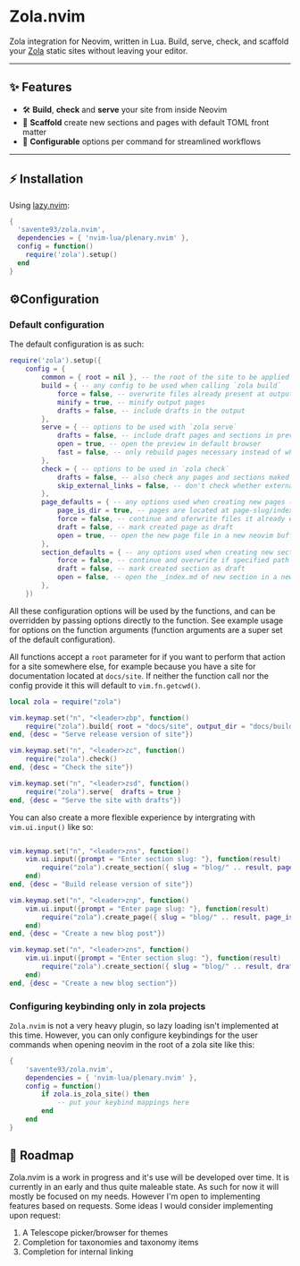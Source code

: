 # Zola.nvim

Zola integration for Neovim, written in Lua. Build, serve, check, and scaffold your [Zola](https://www.getzola.org/) static sites without leaving your editor.

---

## ✨ Features

- 🛠️ **Build**, **check** and **serve** your site from inside Neovim
- 📝 **Scaffold** create new sections and pages with default TOML front matter
- 🔧 **Configurable** options per command for streamlined workflows

---

## ⚡️ Installation

Using [lazy.nvim](https://github.com/folke/lazy.nvim):

```lua
{
  'savente93/zola.nvim',
  dependencies = { 'nvim-lua/plenary.nvim' },
  config = function()
    require('zola').setup()
  end
}
```

## ⚙️Configuration

### Default configuration

The default configuration is as such:

```lua
require('zola').setup({
    config = {
        common = { root = nil }, -- the root of the site to be applied to all function calls
        build = { -- any config to be used when calling `zola build`
            force = false, -- overwrite files already present at output_dir
            minify = true, -- minify output pages
            drafts = false, -- include drafts in the output
        },
        serve = { -- options to be used with `zola serve`
            drafts = false, -- include draft pages and sections in preview
            open = true, -- open the preview in default browser
            fast = false, -- only rebuild pages necessary instead of whole site
        },
        check = { -- options to be used in `zola check`
            drafts = false, -- also check any pages and sections maked as drafrs
            skip_external_links = false, -- don't check whether external links are broken
        },
        page_defaults = { -- any options used when creating new pages (zola.nvim only)
            page_is_dir = true, -- pages are located at page-slug/index.md instead of page-slug.md
            force = false, -- continue and oferwrite files it already exists at provided path
            draft = false, -- mark created page as draft
            open = true, -- open the new page file in a new neovim buffer
        },
        section_defaults = { -- any options used when creating new sections (zola.nvim only)
            force = false, -- continue and overwrite if specified path already exists
            draft = false, -- mark created section as draft
            open = false, -- open the _index.md of new section in a new buffer
        },
    })

```

All these configuration options will be used by the functions, and can be overridden by passing options directly to the function. See example usage for options on the function arguments (function arguments are a super set of the default configuration).

All functions accept a `root` parameter for if you want to perform that action for a site somewhere else, for example because you have a site for documentation located at `docs/site`. If neither the function call nor the config provide it this will default to `vim.fn.getcwd()`.

```lua
local zola = require("zola")

vim.keymap.set("n", "<leader>zbp", function() 
    require("zola").build{ root = "docs/site", output_dir = "docs/build" }
end, {desc = "Serve release version of site"})

vim.keymap.set("n", "<leader>zc", function() 
    require("zola").check()
end, {desc = "Check the site"})

vim.keymap.set("n", "<leader>zsd", function() 
    require("zola").serve{  drafts = true }
end, {desc = "Serve the site with drafts"})

```

You can also create a more flexible experience by intergrating with `vim.ui.input()` like so: 

```lua

vim.keymap.set("n", "<leader>zns", function()
    vim.ui.input({prompt = "Enter section slug: "}, function(result)
        require("zola").create_section({ slug = "blog/" .. result, page_is_dir = true, draft = true, open = true})
    end)
end, {desc = "Build release version of site"})

vim.keymap.set("n", "<leader>znp", function()
    vim.ui.input({prompt = "Enter page slug: "}, function(result)
        require("zola").create_page({ slug = "blog/" .. result, page_is_dir = true, draft = true, open = true}),
    end)
end, {desc = "Create a new blog post"})

vim.keymap.set("n", "<leader>zns", function() 
    vim.ui.input({prompt = "Enter section slug: "}, function(result) 
        require("zola").create_section({ slug = "blog/" .. result, draft = true, open = true})
    end)
end, {desc = "Create a new blog section"})

```

### Configuring keybinding only in zola projects

`Zola.nvim` is not a very heavy plugin, so lazy loading isn't implemented at this time. However, you can only configure keybindings for the user commands when opening neovim in the root of a zola site like this: 

```lua
{
    'savente93/zola.nvim',
    dependencies = { 'nvim-lua/plenary.nvim' },
    config = function()
        if zola.is_zola_site() then
            -- put your keybind mappings here
        end
    end
}

```

## 🚧 Roadmap

Zola.nvim is a work in progress and it's use will be developed over time. It is currently in an early and thus quite maleable state. As such for now it will mostly be focused on my needs.
However I'm open to implementing features based on requests. Some ideas I
would consider implementing upon request:

1. A Telescope picker/browser for themes
2. Completion for taxonomies and taxonomy items
3. Completion for internal linking
